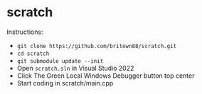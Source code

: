 # scratch

Instructions:
- `git clone https://github.com/britown88/scratch.git`
- `cd scratch`
- `git submodule update --init`
- Open `scratch.sln` in Visual Studio 2022
- Click The Green Local Windows Debugger button top center
- Start coding in scratch/main.cpp
